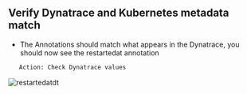 ## Verify Dynatrace and Kubernetes metadata match

- The Annotations should match what appears in the Dynatrace, you should now see the restartedat annotation

```bash
   Action: Check Dynatrace values
   ```

![restartedatdt](../../assets/images/restartedatdt.png)
